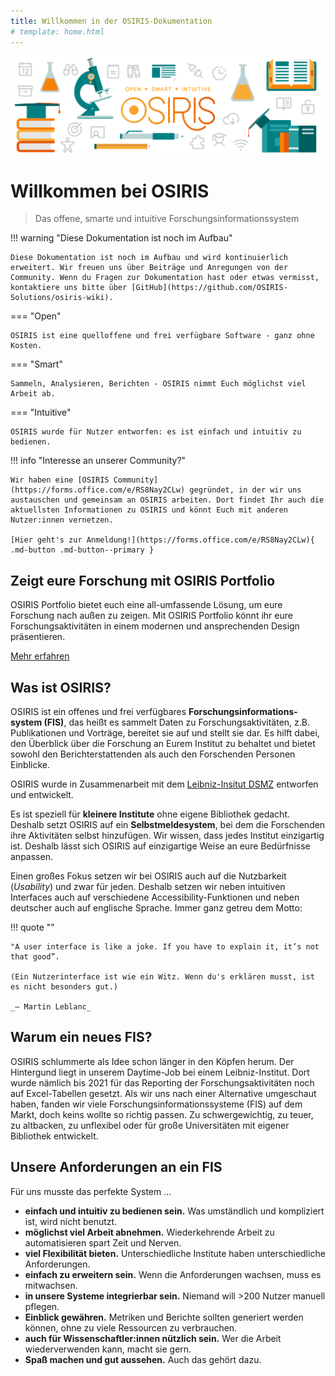 ```yaml
---
title: Willkommen in der OSIRIS-Dokumentation
# template: home.html
---
```


![Hero Image](assets/images/Hero_desktop.svg)

# Willkommen bei OSIRIS

> Das offene, smarte und intuitive Forschungsinformationssystem

!!! warning "Diese Dokumentation ist noch im Aufbau"

    Diese Dokumentation ist noch im Aufbau und wird kontinuierlich erweitert. Wir freuen uns über Beiträge und Anregungen von der Community. Wenn du Fragen zur Dokumentation hast oder etwas vermisst, kontaktiere uns bitte über [GitHub](https://github.com/OSIRIS-Solutions/osiris-wiki).

=== "Open"

    OSIRIS ist eine quelloffene und frei verfügbare Software - ganz ohne Kosten.

=== "Smart"

    Sammeln, Analysieren, Berichten - OSIRIS nimmt Euch möglichst viel Arbeit ab.

=== "Intuitive"

    OSIRIS wurde für Nutzer entworfen: es ist einfach und intuitiv zu bedienen.

!!! info "Interesse an unserer Community?"
    
    Wir haben eine [OSIRIS Community](https://forms.office.com/e/RS8Nay2CLw) gegründet, in der wir uns austauschen und gemeinsam an OSIRIS arbeiten. Dort findet Ihr auch die aktuellsten Informationen zu OSIRIS und könnt Euch mit anderen Nutzer:innen vernetzen.

    [Hier geht's zur Anmeldung!](https://forms.office.com/e/RS8Nay2CLw){ .md-button .md-button--primary }


## Zeigt eure Forschung mit OSIRIS Portfolio

OSIRIS Portfolio bietet euch eine all-umfassende Lösung, um eure Forschung nach außen zu zeigen. Mit OSIRIS Portfolio könnt ihr eure Forschungsaktivitäten in einem modernen und ansprechenden Design präsentieren.

[Mehr erfahren](portfolio.md)

## Was ist OSIRIS?

OSIRIS ist ein offenes und frei verfügbares **Forschungsinformations-system (FIS)**, das heißt es sammelt Daten zu Forschungsaktivitäten, z.B. Publikationen und Vorträge, bereitet sie auf und stellt sie dar. Es hilft dabei, den Überblick über die Forschung an Eurem Institut zu behaltet und bietet sowohl den Berichterstattenden als auch den Forschenden Personen Einblicke.

OSIRIS wurde in Zusammenarbeit mit dem [Leibniz-Insitut DSMZ](http://dsmz.de) entworfen und entwickelt.

Es ist speziell für **kleinere Institute** ohne eigene Bibliothek gedacht.
Deshalb setzt OSIRIS auf ein **Selbstmeldesystem**, bei dem die Forschenden ihre Aktivitäten selbst hinzufügen.
Wir wissen, dass jedes Institut einzigartig ist. Deshalb lässt sich OSIRIS auf einzigartige Weise an eure Bedürfnisse anpassen.

Einen großes Fokus setzen wir bei OSIRIS auch auf die Nutzbarkeit (_Usability_) und zwar für jeden. Deshalb setzen wir neben intuitiven Interfaces auch auf verschiedene Accessibility-Funktionen und neben deutscher auch auf englische Sprache. Immer ganz getreu dem Motto:

!!! quote ""

    "A user interface is like a joke. If you have to explain it, it’s not that good”.
    
    (Ein Nutzerinterface ist wie ein Witz. Wenn du's erklären musst, ist es nicht besonders gut.)
    
    _— Martin Leblanc_

## Warum ein neues FIS?

OSIRIS schlummerte als Idee schon länger in den Köpfen herum.
Der Hintergund liegt in unserem Daytime-Job bei einem Leibniz-Institut.
Dort wurde nämlich bis 2021 für das Reporting der Forschungsaktivitäten noch auf Excel-Tabellen gesetzt.
Als wir uns nach einer Alternative umgeschaut haben, fanden wir viele Forschungsinformationssysteme (FIS) auf dem Markt, doch keins wollte so richtig passen. Zu schwergewichtig, zu teuer, zu altbacken, zu unflexibel oder für große Universitäten mit eigener Bibliothek entwickelt.

## Unsere Anforderungen an ein FIS

Für uns musste das perfekte System ...

- **einfach und intuitiv zu bedienen sein.** Was umständlich und kompliziert ist, wird nicht benutzt.
- **möglichst viel Arbeit abnehmen.** Wiederkehrende Arbeit zu automatisieren spart Zeit und Nerven.
- **viel Flexibilität bieten.** Unterschiedliche Institute haben unterschiedliche Anforderungen.
- **einfach zu erweitern sein.** Wenn die Anforderungen wachsen, muss es mitwachsen.
- **in unsere Systeme integrierbar sein.** Niemand will >200 Nutzer manuell pflegen.
- **Einblick gewähren.** Metriken und Berichte sollten generiert werden können, ohne zu viele Ressourcen zu verbrauchen.
- **auch für Wissenschaftler:innen nützlich sein.** Wer die Arbeit wiederverwenden kann, macht sie gern.
- **Spaß machen und gut aussehen.** Auch das gehört dazu.